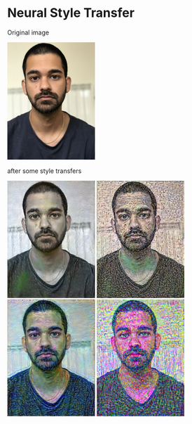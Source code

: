 # Neural Style Transfer

Original image

<img src="images/original.jpg" width="200" />

after some style transfers

<p float="left">
  <img src="images/style1.png" width="200" /> 
  <img src="images/style2.png" width="200" />
  <img src="images/style3.png" width="200" /> 
  <img src="images/style4.png" width="200" />
</p>

